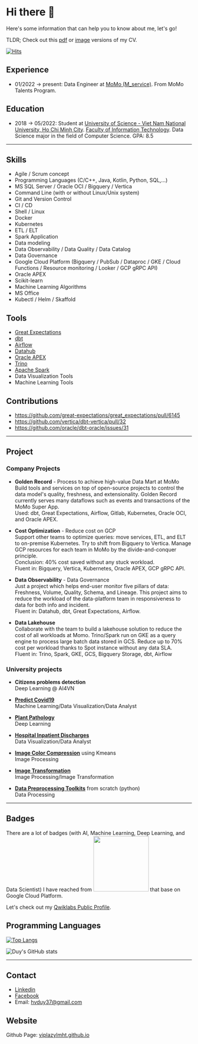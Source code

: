 
# Hi there 👋
Here's some information that can help you to know about me, let's go!

TLDR; Check out this [pdf](https://cdn.discordapp.com/attachments/817270986423664670/1141184012258398228/HaVanDuy_DataEngineer.pdf) or [image](https://cdn.discordapp.com/attachments/817270986423664670/1141184071515508846/HaVanDuy_DataEngineer.png) versions of my CV.

[![Hits](https://hits.seeyoufarm.com/api/count/incr/badge.svg?url=https%3A%2F%2Fgithub.com%2Fviplazylmht&count_bg=%2379C83D&title_bg=%23555555&icon=&icon_color=%23E7E7E7&title=hits&edge_flat=true)](https://hits.seeyoufarm.com)
## Experience

- 01/2022 -> present: Data Engineer at [MoMo (M_service)](https://momo.vn/). From MoMo Talents Program.

## Education
- 2018 -> 05/2022: Student at [University of Science - Viet Nam National University, Ho Chi Minh City](https://hcmus.edu.vn/). [Faculty of Information Technology](https://www.fit.hcmus.edu.vn/). Data Science major in the field of Computer Science. GPA: 8.5

---

## Skills

- Agile / Scrum concept
- Programming Languages (C/C++, Java, Kotlin, Python, SQL,...)
- MS SQL Server / Oracle OCI / Bigquery / Vertica
- Command Line (with or without Linux/Unix system) 
- Git and Version Control
- CI / CD
- Shell / Linux
- Docker
- Kubernetes
- ETL / ELT
- Spark Application
- Data modeling
- Data Observability / Data Quality / Data Catalog
- Data Governance
- Google Cloud Platform (Bigquery / PubSub / Dataproc / GKE / Cloud Functions / Resource monitoring / Looker / GCP gRPC API)
- Oracle APEX
- Scikit-learn
- Machine Learning Algorithms
- MS Office
- Kubectl / Helm / Skaffold

## Tools

- [Great Expectations](https://greatexpectations.io/)
- [dbt](https://www.getdbt.com/)
- [Airflow](https://airflow.apache.org/)
- [Datahub](https://datahubproject.io/)
- [Oracle APEX](https://apex.oracle.com/)
- [Trino](https://trino.io/)
- [Apache Spark](https://spark.apache.org/)
- Data Visualization Tools
- Machine Learning Tools

## Contributions

- https://github.com/great-expectations/great_expectations/pull/6145
- https://github.com/vertica/dbt-vertica/pull/32
- https://github.com/oracle/dbt-oracle/issues/31

---

## Project

### Company Projects

- **Golden Record** - Process to achieve high-value Data Mart at MoMo  
 Build tools and services on top of open-source projects to control the data model's quality, freshness, and extensionality.
 Golden Record currently serves many dataflows such as events and transactions of the MoMo Super App.  
 Used: dbt, Great Expectations, Airflow, Gitlab, Kubernetes, Oracle OCI, and Oracle APEX. 

- **Cost Optimization** - Reduce cost on GCP  
 Support other teams to optimize queries: move services, ETL, and ELT to on-premise Kubernetes. Try to shift from Bigquery to Vertica. Manage GCP resources for each team in MoMo by the divide-and-conquer principle.  
 Conclusion: 40% cost saved without any stuck workload.  
 Fluent in: Bigquery, Vertica, Kubernetes, Oracle APEX, GCP gRPC API.

- **Data Observability** - Data Governance  
 Just a project which helps end-user monitor five pillars of data: Freshness, Volume, Quality, Schema, and Lineage. This project aims to reduce the workload of the data-platform team in responsiveness to data for both info and incident.  
 Fluent in: Datahub, dbt, Great Expectations, Airflow.  

- **Data Lakehouse**  
 Collaborate with the team to build a lakehouse solution to reduce the cost of all workloads at Momo. Trino/Spark run on GKE as a query engine to process large batch data stored in GCS. Reduce up to 70% cost per workload thanks to Spot instance without any data SLA.  
 Fluent in: Trino, Spark, GKE, GCS, Bigquery Storage, dbt, Airflow

### University projects

- **Citizens problems detection**  
 Deep Learning @ AI4VN

- [**Predict Covid19**](https://github.com/viplazylmht/Predict_Covid19)  
 Machine Learning/Data Visualization/Data Analyst

- [**Plant Pathology**](https://colab.research.google.com/drive/1Ypg77-WWaohRW_mIce7q2mshGX1vBlk5)  
 Deep Learning

- [**Hospital Inpatient Discharges**](https://github.com/viplazylmht/P4DS_final)  
 Data Visualization/Data Analyst

- [**Image Color Compression**](https://colab.research.google.com/github/viplazylmht/viplazylmht.github.io/blob/master/Projects/ImageProcessing/ImageColorCompression.ipynb) using Kmeans  
 Image Processing

- [**Image Transformation**](https://colab.research.google.com/github/viplazylmht/viplazylmht.github.io/blob/master/Projects/ImageProcessing/ImageTransformation.ipynb)  
 Image Processing/Image Transformation

- [**Data Preprocessing Toolkits**](https://github.com/viplazylmht/DataMiningLab01) from scratch (python)  
 Data Processing  

---

## Badges

There are a lot of badges (with AI, Machine Learning, Deep Learning, and Data Scientist) I have reached from <img src="https://www.qwiklabs.com/images/logo_blue.png" data-canonical-src="https://www.qwiklabs.com/images/logo_blue.png" width="150"/> that base on Google Cloud Platform. 

Let's check out my [Qwiklabs Public Profile](https://www.qwiklabs.com/public_profiles/d993ef28-71fb-4d72-9480-b89600dabc71).
 
## Programming Languages

[![Top Langs](https://github-readme-stats.vercel.app/api/top-langs/?username=viplazylmht&layout=compact)](https://github.com/anuraghazra/github-readme-stats)

![Duy's GitHub stats](https://github-readme-stats.vercel.app/api?username=viplazylmht&show_icons=true&theme=radical)

---

## Contact

- [Linkedin](http://linkedin.com/in/duy-ha-6b2a11218)
- [Facebook](https://www.fb.com/viplazlmht)
- Email: hvduy37@gmail.com

## Website

Github Page: [viplazylmht.github.io](https://viplazylmht.github.io/)


<!--
**viplazylmht/viplazylmht** is a ✨ _special_ ✨ repository because its `README.md` (this file) appears on your GitHub profile.

Here are some ideas to get you started:

- 🔭 I’m currently working on ...
- 🌱 I’m currently learning ...
- 👯 I’m looking to collaborate on ...
- 🤔 I’m looking for help with ...
- 💬 Ask me about ...
- 📫 How to reach me: ...
- 😄 Pronouns: ...
- ⚡ Fun fact: ...
-->
